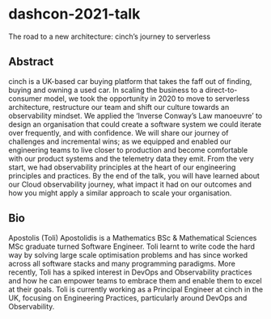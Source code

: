 # dashcon-2021-talk

The road to a new architecture: cinch’s journey to serverless

## Abstract

cinch is a UK-based car buying platform that takes the faff out of finding, buying and owning a used car. In scaling the business to a direct-to-consumer model, we took the opportunity in 2020 to move to serverless architecture, restructure our team and shift our culture towards an observability mindset. We applied the ‘Inverse Conway’s Law manoeuvre’ to design an organisation that could create a software system we could iterate over frequently, and with confidence.
We will share our journey of challenges and incremental wins; as we equipped and enabled our engineering teams to live closer to production and become comfortable with our product systems and the telemetry data they emit. From the very start, we had observability principles at the heart of our engineering principles and practices.
By the end of the talk, you will have learned about our Cloud observability journey, what impact it had on our outcomes and how you might apply a similar approach to scale your organisation.

## Bio

Apostolis (Toli) Apostolidis is a Mathematics BSc & Mathematical Sciences MSc graduate turned Software Engineer. Toli learnt to write code the hard way by solving large scale optimisation problems and has since worked across all software stacks and many programming paradigms. More recently, Toli has a spiked interest in DevOps and Observability practices and how he can empower teams to embrace them and enable them to excel at their goals. Toli is currently working as a Principal Engineer at cinch in the UK, focusing on Engineering Practices, particularly around DevOps and Observability.
